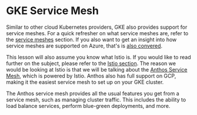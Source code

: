 # GKE Service Mesh

Similar to other cloud Kubernetes providers, GKE also provides support for service meshes. For a quick refresher on what service meshes are, refer to the [service meshes](../ServiceMesh101/what-are-service-meshes.md) section. If you also want to get an insight into how service meshes are supported on Azure, that's is [also convered](../AKS101/aks-service-mesh.md).

This lesson will also assume you know what Istio is. If you would like to read further on the subject, please refer to the [Istio section](../ServiceMesh101/what-is-istio.md). The reason we would be looking at Istio is that we will be talking about the [Anthos Service Mesh](https://cloud.google.com/service-mesh/docs/overview), which is powered by Istio. Anthos also has full support on GCP, making it the easiest service mesh to set up on your GKE cluster.

The Anthos service mesh provides all the usual features you get from a service mesh, such as managing cluster traffic. This includes the ability to load balance services, perform blue-green deployments, and more. 